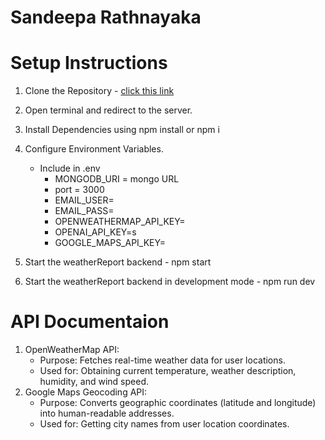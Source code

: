 # Sandeepa Rathnayaka
# Setup Instructions
1. Clone the Repository - [click this link](https://github.com/IT21191442/weather-app.git)
2. Open terminal and redirect to the server.
3. Install Dependencies using npm install or npm i
4. Configure Environment Variables.
   
   - Include in .env
       - MONGODB_URI = mongo URL
       - port = 3000
       - EMAIL_USER=
       - EMAIL_PASS=
       - OPENWEATHERMAP_API_KEY=
       - OPENAI_API_KEY=s
       - GOOGLE_MAPS_API_KEY=
5. Start the weatherReport backend - npm start
6. Start the weatherReport backend in development mode - npm run dev

# API Documentaion
1. OpenWeatherMap API:
     - Purpose: Fetches real-time weather data for user locations.
     - Used for: Obtaining current temperature, weather description, humidity, and wind speed.
2. Google Maps Geocoding API:
     - Purpose: Converts geographic coordinates (latitude and longitude) into human-readable addresses.
     - Used for: Getting city names from user location coordinates.


